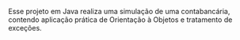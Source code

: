 Esse projeto em Java realiza uma simulação de uma contabancária, contendo aplicação prática de Orientação à Objetos e tratamento de exceções.

